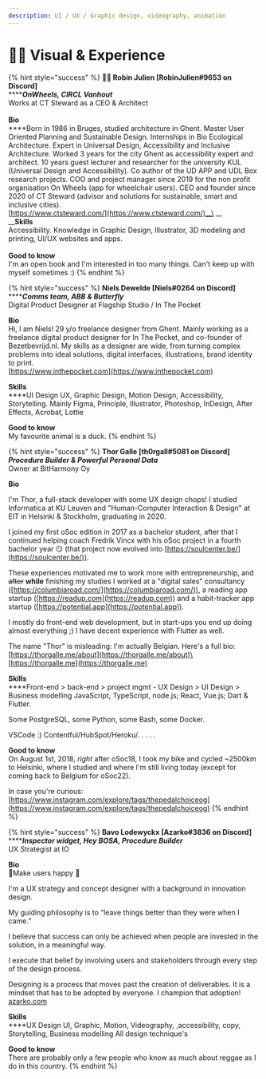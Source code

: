 ```yaml
---
description: UI / UX / Graphic design, videography, animation
---
```


# 👩‍🎤 Visual & Experience

{% hint style="success" %}
**👩‍🎤 Robin Julien \[RobinJulien#9653 on Discord]**\
****_**OnWheels, CIRCL Vanhout**_\
Works at CT Steward as a CEO & Architect\
\
**Bio**\
****Born in 1986 in Bruges, studied architecture in Ghent. Master User Oriented Planning and Sustainable Design. Internships in Bio Ecological Architecture. Expert in Universal Design, Accessibility and Inclusive Architecture. Worked 3 years for the city Ghent as accessibility expert and architect. 10 years guest lecturer and researcher for the university KUL (Universal Design and Accessibility). Co author of the UD APP and UDL Box research projects. COO and project manager since 2019 for the non profit organisation On Wheels (app for wheelchair users). CEO and founder since 2020 of CT Steward (advisor and solutions for sustainable, smart and inclusive cities). \
[https://www.ctsteward.com/](https://www.ctsteward.com/)__\
__\
__**Skills**\
Accessibility. Knowledge in Graphic Design, Illustrator, 3D modeling and printing, UI/UX websites and apps.\
\
**Good to know**\
I'm an open book and I'm interested in too many things. Can't keep up with myself sometimes :)
{% endhint %}

{% hint style="success" %}
**Niels Dewelde \[Niels#0264 on Discord]**\
****_**Comms team, ABB & Butterfly**_\
Digital Product Designer at Flagship Studio / In The Pocket

**Bio**\
Hi, I am Niels! 29 y/o freelance designer from Ghent. Mainly working as a freelance digital product designer for In The Pocket, and co-founder of Bezetbevrijd.nl. My skills as a designer are wide, from turning complex problems into ideal solutions, digital interfaces, illustrations, brand identity to print.\
[https://www.inthepocket.com](https://www.inthepocket.com)

**Skills**\
****UI Design UX, Graphic Design, Motion Design, Accessibility, Storytelling. Mainly Figma, Principle, Illustrator, Photoshop, InDesign, After Effects, Acrobat, Lottie

**Good to know**\
My favourite animal is a duck.
{% endhint %}

{% hint style="success" %}
**Thor Galle \[th0rgall#5081 on Discord]**\
_**Procedure Builder & Powerful Personal Data**_\
Owner at BitHarmony Oy

**Bio**

I'm Thor, a full-stack developer with some UX design chops! I studied Informatica at KU Leuven and "Human-Computer Interaction & Design" at EIT in Helsinki & Stockholm, graduating in 2020.

I joined my first oSoc edition in 2017 as a bachelor student, after that I continued helping coach Fredrik Vincx with his oSoc project in a fourth bachelor year 😏 (that project now evolved into [https://soulcenter.be/](https://soulcenter.be/)).

These experiences motivated me to work more with entrepreneurship, and ~~after~~ **while** finishing my studies I worked at a "digital sales" consultancy ([https://columbiaroad.com/](https://columbiaroad.com/)), a reading app startup ([https://readup.com](https://readup.com)) and a habit-tracker app startup ([https://potential.app](https://potential.app)).

I mostly do front-end web development, but in start-ups you end up doing almost everything ;) I have decent experience with Flutter as well.

The name "Thor" is misleading: I'm actually Belgian. Here's a full bio: [https://thorgalle.me/about](https://thorgalle.me/about)\
[https://thorgalle.me](https://thorgalle.me)

**Skills**\
****Front-end > back-end > project mgmt - UX Design > UI Design > Business modelling JavaScript, TypeScript, node.js; React, Vue.js; Dart & Flutter.

Some PostgreSQL, some Python, some Bash, some Docker.

VSCode :) Contentful/HubSpot/Heroku/. . . . .&#x20;

**Good to know**\
On August 1st, 2018, _right_ after oSoc18, I took my bike and cycled \~2500km to Helsinki, where I studied and where I'm still living today (except for coming back to Belgium for oSoc22).

In case you're curious: [https://www.instagram.com/explore/tags/thepedalchoiceog](https://www.instagram.com/explore/tags/thepedalchoiceog)
{% endhint %}

{% hint style="success" %}
**Bavo Lodewyckx \[Azarko#3836 on Discord]**\
****_**Inspector widget, Hey BOSA, Procedure Builder**_\
UX Strategist at IO

**Bio**\
🥳Make users happy 🥳

I'm a UX strategy and concept designer with a background in innovation design.

My guiding philosophy is to “leave things better than they were when I came.”

I believe that success can only be achieved when people are invested in the solution, in a meaningful way.

I execute that belief by involving users and stakeholders through every step of the design process.

Designing is a process that moves past the creation of deliverables. It is a mindset that has to be adopted by everyone. I champion that adoption!\
[azarko.com](https://www.azarko.com)

**Skills**\
****UX Design UI, Graphic, Motion, Videography, ,accessibility, copy, Storytelling, Business modelling All design technique's

**Good to know**\
There are probably only a few people who know as much about reggae as I do in this country.
{% endhint %}
